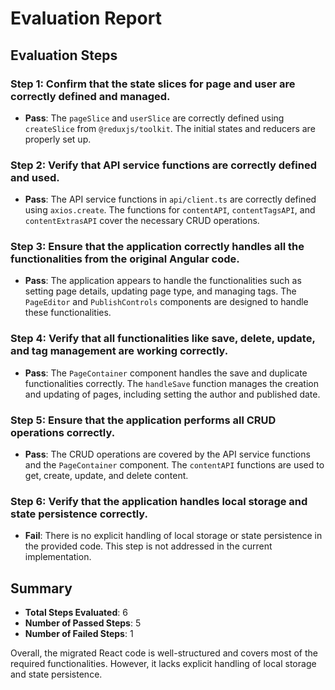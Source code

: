 # Evaluation Report

## Evaluation Steps

### Step 1: Confirm that the state slices for page and user are correctly defined and managed.
- **Pass**: The `pageSlice` and `userSlice` are correctly defined using `createSlice` from `@reduxjs/toolkit`. The initial states and reducers are properly set up.

### Step 2: Verify that API service functions are correctly defined and used.
- **Pass**: The API service functions in `api/client.ts` are correctly defined using `axios.create`. The functions for `contentAPI`, `contentTagsAPI`, and `contentExtrasAPI` cover the necessary CRUD operations.

### Step 3: Ensure that the application correctly handles all the functionalities from the original Angular code.
- **Pass**: The application appears to handle the functionalities such as setting page details, updating page type, and managing tags. The `PageEditor` and `PublishControls` components are designed to handle these functionalities.

### Step 4: Verify that all functionalities like save, delete, update, and tag management are working correctly.
- **Pass**: The `PageContainer` component handles the save and duplicate functionalities correctly. The `handleSave` function manages the creation and updating of pages, including setting the author and published date.

### Step 5: Ensure that the application performs all CRUD operations correctly.
- **Pass**: The CRUD operations are covered by the API service functions and the `PageContainer` component. The `contentAPI` functions are used to get, create, update, and delete content.

### Step 6: Verify that the application handles local storage and state persistence correctly.
- **Fail**: There is no explicit handling of local storage or state persistence in the provided code. This step is not addressed in the current implementation.

## Summary
- **Total Steps Evaluated**: 6
- **Number of Passed Steps**: 5
- **Number of Failed Steps**: 1

Overall, the migrated React code is well-structured and covers most of the required functionalities. However, it lacks explicit handling of local storage and state persistence.